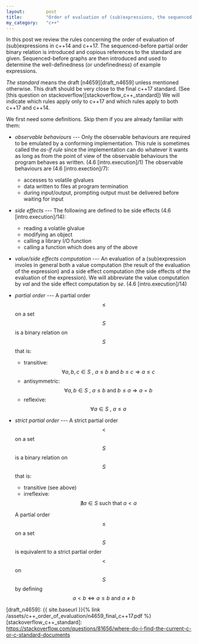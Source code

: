 ```yaml
---
layout:        post
title:         "Order of evaluation of (sub)expressions, the sequenced-before partial order and sequenced-before graphs in c++14/17"
my_category:   "c++"
---
```

In this post we review the rules concerning the order of evaluation of (sub)expressions in c++14 and c++17.
The sequenced-before partial order binary relation is introduced and copious references to the standard are given.
Sequenced-before graphs are then introduced and used to determine the well-definedness (or undefinedness)
of example expressions.

*The standard* means the draft [n4659][draft_n4659] unless mentioned otherwise. 
This draft should be very close to the final c++17 standard.
(See [this question on stackoverflow][stackoverflow_c++_standard])
We will indicate which rules apply only to c++17 and which rules apply to both
c++17 and c++14.

We first need some definitions. Skip them if you are already familiar with them:

 - *observable behaviours* ---
   Only the observable behaviours are required to be emulated by a conforming
   implementation. This rule is sometimes called the *as-if rule* since
   the implementation can do whatever it wants as long as from the point of view
   of the observable behaviours the program behaves as written. (4.6 [intro.execution]/1)
   The observable behaviours are (4.6 [intro.exection]/7):
    - accesses to volatile glvalues
    - data written to files at program termination
    - during input/output, prompting output must be delivered before waiting for input

 - *side effects* ---
   The following are defined to be side effects (4.6 [intro.execution]/14):
    - reading a volatile glvalue
    - modifying an object
    - calling a library I/O function
    - calling a function which does any of the above

 - *value/side effects computation* ---
   An evaluation of a (sub)expression involes in general both a value computation
   (the result of the evaluation of the expression) and a side effect computation
   (the side effects of the evaluation of the expression).
   We will abbreviate the value computation by *val* and the side effect computation
   by *se*. (4.6 [intro.execution]/14)

 - *partial order* ---
   A partial order $$\leq$$ on a set $$S$$ is a binary relation on $$S$$ that is:
   - transitive: $$ \forall a,b,c \in S \text{ , } a \leq b \text{ and } b \leq c \Rightarrow a \leq c $$
   - antisymmetric: $$ \forall a,b \in S \text{ , } a \leq b \text{ and } b \leq a \Rightarrow a = b$$
   - reflexive: $$ \forall a \in S \text{ , } a \leq a $$

 - *strict partial order* ---
   A strict partial order $$ < $$ on a set $$S$$ is a binary relation on $$S$$ that is:
   - transitive (see above)
   - irreflexive: $$ \nexists a \in S \text{ such that } a < a $$
   
   A partial order $$\leq$$ on a set $$S$$ is equivalent to a strict partial order $$ < $$ on $$S$$
   by defining $$ a < b \Leftrightarrow a \leq b \text{ and } a \neq b $$


<!-- kramdown links defs -->
[draft_n4659]: {{ site.baseurl }}{% link /assets/c++_order_of_evaluation/n4659_final_c++17.pdf %}
[stackoverflow_c++_standard]: https://stackoverflow.com/questions/81656/where-do-i-find-the-current-c-or-c-standard-documents
